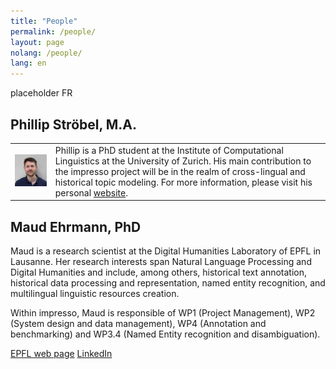 ```yaml
---
title: "People"
permalink: /people/
layout: page
nolang: /people/
lang: en
---
```


placeholder FR

## Phillip Ströbel, M.A.
| | |
|---|---|
| ![Phillip Stroebel](/assets/images/pstroebel2.jpg) | Phillip is a PhD student at the Institute of Computational Linguistics at the University of Zurich. His main contribution to the impresso project will be in the realm of cross-lingual and historical topic modeling. For more information, please visit his personal [website](http://www.cl.uzh.ch/de/people/team/Computerlinguistikteam/pstroebel.html). |


## Maud Ehrmann, PhD
Maud is a research scientist at the Digital Humanities Laboratory of EPFL in Lausanne. Her research interests span Natural Language Processing and Digital Humanities and include, among others, historical text annotation, historical data processing and representation, named entity recognition, and multilingual linguistic resources creation.     


Within impresso, Maud is responsible of WP1 (Project Management), WP2 (System design and data management), WP4 (Annotation and benchmarking) and WP3.4 (Named Entity recognition and disambiguation).


[EPFL web page](https://people.epfl.ch/maud.ehrmann?lang=en) [LinkedIn](https://www.linkedin.com/in/maudehrmann)
